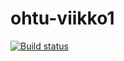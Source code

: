 # ohtu-viikko1
[![Build status](https://travis-ci.org/roosmeri/ohtu-viikko1.svg?branch=master)](https://travis-ci.org/roosmeri/ohtu-viikko1)
